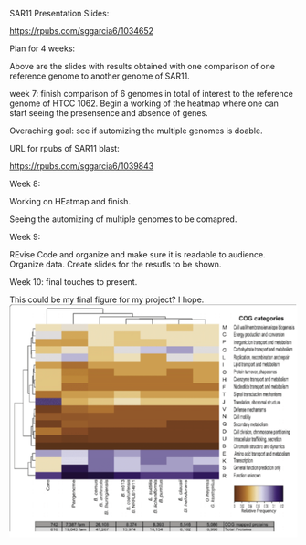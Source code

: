 SAR11 Presentation Slides:

https://rpubs.com/sggarcia6/1034652

Plan for 4 weeks:

Above are the slides with results obtained with one comparison of one reference genome to another genome of SAR11.

week 7:
finish comparison of 6 genomes in total of interest to the reference genome of HTCC 1062.
Begin a working of the heatmap where one can start seeing the presensence and absence of genes.

Overaching goal: see if automizing the multiple genomes is doable.

URL for rpubs of SAR11 blast:

https://rpubs.com/sggarcia6/1039843


Week 8:

Working on HEatmap and finish.

Seeing the automizing of multiple genomes to be comapred.

Week 9:

REvise Code and organize and make sure it is readable to audience. Organize data. 
Create slides for the resutls to be shown.

Week 10:
final touches to present. 

This could be my final figure for my project? I hope.
![](../code/images/hope.png)



